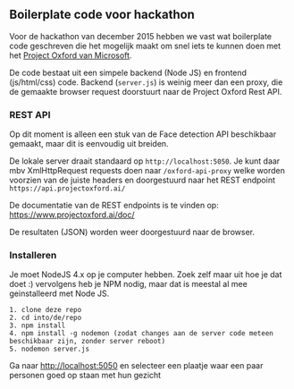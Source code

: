 
## Boilerplate code voor hackathon

Voor de hackathon van december 2015 hebben we vast wat boilerplate code geschreven die het mogelijk maakt om snel iets te kunnen doen met het [Project Oxford van Microsoft](https://www.projectoxford.ai/).

De code bestaat uit een simpele backend (Node JS) en frontend (js/html/css) code.
Backend (`server.js`) is weinig meer dan een proxy, die de gemaakte browser request doorstuurt naar de Project Oxford Rest API.

### REST API

Op dit moment is alleen een stuk van de Face detection API beschikbaar gemaakt, maar dit is eenvoudig uit breiden.

De lokale server draait standaard op `http://localhost:5050`. Je kunt daar mbv XmlHttpRequest requests doen naar `/oxford-api-proxy` welke worden voorzien van de juiste headers en doorgestuurd naar het REST endpoint `https://api.projectoxford.ai/`

De documentatie van de REST endpoints is te vinden op: https://www.projectoxford.ai/doc/

De resultaten (JSON) worden weer doorgestuurd naar de browser.

### Installeren

Je moet NodeJS 4.x op je computer hebben. Zoek zelf maar uit hoe je dat doet :)
vervolgens heb je NPM nodig, maar dat is meestal al mee geinstalleerd met Node JS.

```
1. clone deze repo
2. cd into/de/repo
3. npm install
4. npm install -g nodemon (zodat changes aan de server code meteen beschikbaar zijn, zonder server reboot)
5. nodemon server.js
```

Ga naar [http://localhost:5050](http://localhost:5050) en selecteer een plaatje waar een paar personen goed op staan met hun gezicht


